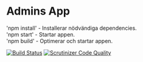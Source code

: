 # Admins App
'npm install' - Installerar nödvändiga dependencies.  
'npm start' - Startar appen.  
'npm build' - Optimerar och startar appen.

[![Build Status](https://scrutinizer-ci.com/g/gurkan444/test/badges/build.png?b=main)](https://scrutinizer-ci.com/g/gurkan444/test/build-status/main)
[![Scrutinizer Code Quality](https://scrutinizer-ci.com/g/gurkan444/test/badges/quality-score.png?b=main)](https://scrutinizer-ci.com/g/gurkan444/test/?branch=main)